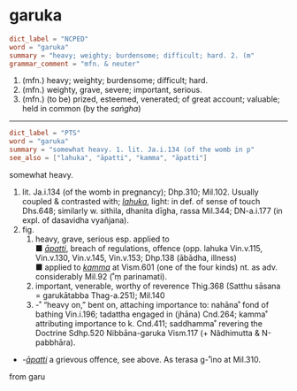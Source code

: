 # garuka

``` toml
dict_label = "NCPED"
word = "garuka"
summary = "heavy; weighty; burdensome; difficult; hard. 2. (m"
grammar_comment = "mfn. & neuter"
```

1. (mfn.) heavy; weighty; burdensome; difficult; hard.
2. (mfn.) weighty, grave, severe; important, serious.
3. (mfn.) (to be) prized, esteemed, venerated; of great account; valuable; held in common (by the *saṅgha*)

--------------------

``` toml
dict_label = "PTS"
word = "garuka"
summary = "somewhat heavy. 1. lit. Ja.i.134 (of the womb in p"
see_also = ["lahuka", "āpatti", "kamma", "āpatti"]
```

somewhat heavy.

1. lit. Ja.i.134 (of the womb in pregnancy); Dhp.310; Mil.102. Usually coupled & contrasted with; *[lahuka](lahuka.md)*, light: in def. of sense of touch Dhs.648; similarly w. sithila, dhanita dīgha, rassa Mil.344; DN\-a.i.177 (in expl. of dasavidha vyañjana).
2. fig.
   1. heavy, grave, serious esp. applied to  
      ■ *[āpatti](āpatti.md)*, breach of regulations, offence (opp. lahuka Vin.v.115, Vin.v.130, Vin.v.145, Vin.v.153; Dhp.138 (ābādha, illness)  
      ■ applied to *[kamma](kamma.md)* at Vism.601 (one of the four kinds) nt. as adv. considerably Mil.92 (˚ṃ parinamati).
   2. important, venerable, worthy of reverence Thig.368 (Satthu sāsana = garukātabba Thag\-a.251); Mil.140
   3. \-˚ “heavy on,” bent on, attaching importance to: nahāna˚ fond of bathing Vin.i.196; tadattha engaged in (jhāna) Cnd.264; kamma˚ attributing importance to k. Cnd.411; saddhamma˚ revering the Doctrine Sdhp.520 Nibbāna\-garuka Vism.117 (\+ Nâdhimutta & N\-pabbhāra).

* *\-[āpatti](āpatti.md)* a grievous offence, see above. As terasa g\-˚ino at Mil.310.

from garu

